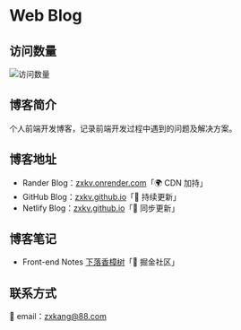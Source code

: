# Web Blog

## 访问数量

![访问数量](https://visitor-badge.imlete.cn/?id=zxkv.github.io&type=pv&style=for-the-badge)

## 博客简介

个人前端开发博客，记录前端开发过程中遇到的问题及解决方案。

## 博客地址

- Rander Blog：[zxkv.onrender.com](https://zxkv.onrender.com)「🌍 CDN 加持」
- GitHub Blog：[zxkv.github.io](https://zxkv.github.io)「🚀 持续更新」
- Netlify Blog：[zxkv.github.io](https://zxk.netlify.app)「🚀 同步更新」

## 博客笔记

- Front-end Notes [下落香樟树](https://juejin.cn/user/184373682901309/posts)「📒 掘金社区」

## 联系方式

📮 email：<zxkang@88.com>
